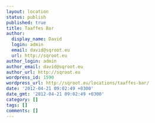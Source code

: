 ```yaml
---
layout: location
status: publish
published: true
title: Taaffes Bar
author:
  display_name: David
  login: admin
  email: david@sqroot.eu
  url: http://sqroot.eu
author_login: admin
author_email: david@sqroot.eu
author_url: http://sqroot.eu
wordpress_id: 1590
wordpress_url: http://sqroot.eu/locations/taaffes-bar/
date: '2012-04-21 09:02:49 +0300'
date_gmt: '2012-04-21 09:02:49 +0300'
category: []
tags: []
comments: []
---
```


